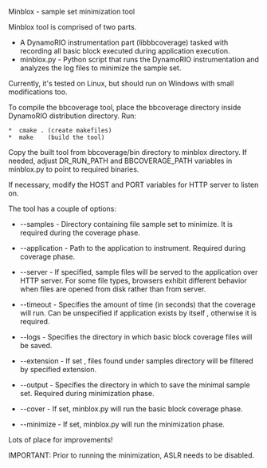 Minblox - sample set minimization tool

Minblox tool is comprised of two parts. 
 - A DynamoRIO instrumentation part (libbbcoverage) tasked with recording
all basic block executed during application execution.
 - minblox.py - Python script that runs the DynamoRIO instrumentation
 and analyzes the log files to minimize the sample set. 
 
Currently, it's tested on Linux, but should run on Windows with small
modifications too. 
 
To compile the bbcoverage tool, place the bbcoverage directory inside
DynamoRIO distribution directory. Run:

	*  cmake . (create makefiles)
	*  make    (build the tool)
 
Copy the built tool from bbcoverage/bin directory to minblox directory.
If needed, adjust DR_RUN_PATH and BBCOVERAGE_PATH variables in minblox.py
to point to required binaries. 
 
If necessary, modify the HOST and PORT variables for HTTP server to listen
on. 
 
The tool has a couple of options:
 
 * --samples - Directory containing file sample set to minimize. It is 
required during the coverage phase.
 
 * --application - Path to the application to instrument. Required during
coverage phase.
 
 * --server - If specified, sample files will be served to the application
over HTTP server. For some file types, browsers exhibit different behavior 
when files are opened from disk rather than from server.
 
 * --timeout - Specifies the amount of time (in seconds) that the coverage
will run. Can be unspecified if application exists by itself , otherwise
it is required.
 
 * --logs - Specifies the directory in which basic block coverage files will
be saved.
 
 * --extension - If set , files found under samples directory will be filtered
by specified extension. 
 
 * --output - Specifies the directory in which to save the minimal sample set.
Required during minimization phase.
 
 * --cover - If set, minblox.py will run the basic block coverage phase.
 
 * --minimize - If set, minblox.py will run the minimization phase.
 
 Lots of place for improvements!
 
 IMPORTANT: Prior to running the minimization, ASLR needs to be disabled.
